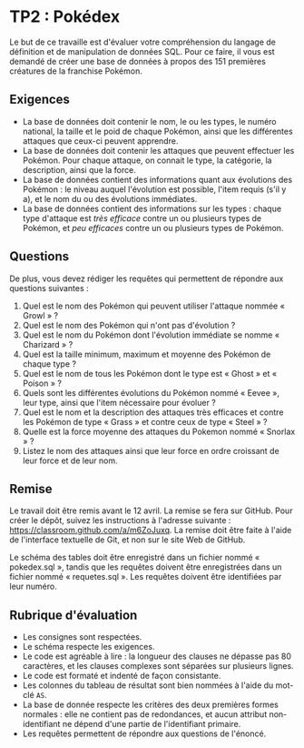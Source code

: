 # TP2 : Pokédex

Le but de ce travaille est d'évaluer votre compréhension du langage de
définition et de manipulation de données SQL. Pour ce faire, il vous est
demandé de créer une base de données à propos des 151 premières créatures
de la franchise Pokémon.

## Exigences

*   La base de données doit contenir le nom, le ou les types, le numéro
    national, la taille et le poid de chaque Pokémon, ainsi que les
    différentes attaques que ceux-ci peuvent apprendre.
*   La base de données doit contenir les attaques que peuvent effectuer
    les Pokémon. Pour chaque attaque, on connait le type, la catégorie,
    la description, ainsi que la force.
*   La base de données contient des informations quant aux évolutions
    des Pokémon : le niveau auquel l'évolution est possible, l'item
    requis (s'il y a), et le nom du ou des évolutions immédiates.
*   La base de données contient des informations sur les types : chaque
    type d'attaque est *très efficace* contre un ou plusieurs types de
    Pokémon, et *peu efficaces* contre un ou plusieurs types de Pokémon.

## Questions

De plus, vous devez rédiger les requêtes qui permettent de répondre aux
questions suivantes :

1.  Quel est le nom des Pokémon qui peuvent utiliser l'attaque nommée
    « Growl » ?
2.  Quel est le nom des Pokémon qui n'ont pas d'évolution ?
3.  Quel est le nom du Pokémon dont l'évolution immédiate se nomme 
    « Charizard » ?
4.  Quel est la taille minimum, maximum et moyenne des Pokémon de chaque
    type ?
5.  Quel est le nom de tous les Pokémon dont le type est « Ghost » et
    « Poison » ?
6.  Quels sont les différentes évolutions du Pokémon nommé « Eevee »,
    leur type, ainsi que l'item nécessaire pour évoluer ?
7.  Quel est le nom et la description des attaques très efficaces et
    contre les Pokémon de type « Grass » et contre ceux de type 
    « Steel » ?
8.  Quelle est la force moyenne des attaques du Pokemon nommé 
    « Snorlax » ?
9.  Listez le nom des attaques ainsi que leur force en ordre croissant
    de leur force et de leur nom.

## Remise

Le travail doit être remis avant le 12 avril. La remise se fera sur
GitHub. Pour créer le dépôt, suivez les instructions à l'adresse
suivante : https://classroom.github.com/a/m6ZoJuxq. La remise doit être
faite à l'aide de l'interface textuelle de Git, et non sur le site Web
de GitHub.

Le schéma des tables doit être enregistré dans un fichier nommé «
pokedex.sql », tandis que les requêtes doivent être enregistrées dans un
fichier nommé « requetes.sql ». Les requêtes doivent être identifiées
par leur numéro.


## Rubrique d'évaluation

-   Les consignes sont respectées.
-   Le schéma respecte les exigences.
-   Le code est agréable à lire : la longueur des clauses ne dépasse pas
    80 caractères, et les clauses complexes sont séparées sur plusieurs
    lignes. 
-   Le code est formaté et indenté de façon consistante.
-   Les colonnes du tableau de résultat sont bien nommées à l'aide du
    mot-clé `AS`.
-   La base de donnée respecte les critères des deux premières formes
    normales : elle ne contient pas de redondances, et aucun attribut
    non-identifiant ne dépend d'une partie de l'identifiant primaire.
-   Les requêtes permettent de répondre aux questions de l'énoncé.
